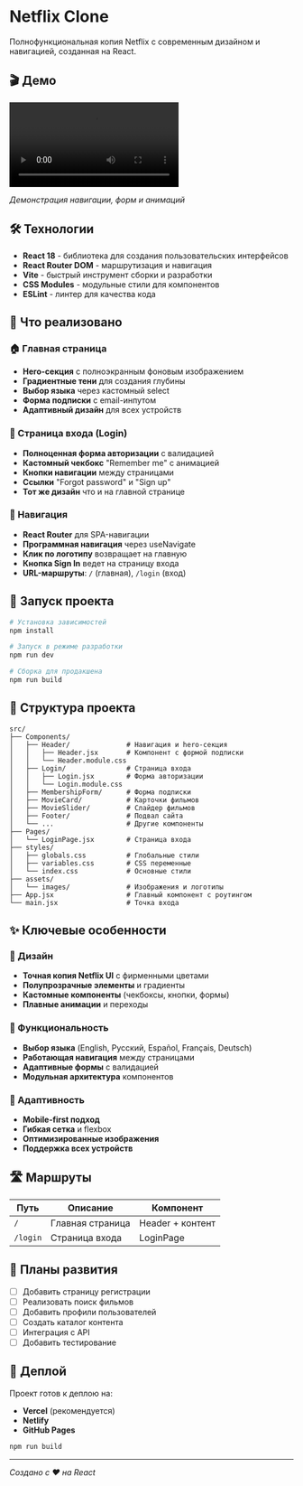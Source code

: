 # Netflix Clone

Полнофункциональная копия Netflix с современным дизайном и навигацией, созданная на React.

## 🎬 Демо

![Demo Video](./DemoNetflix.mp4)

*Демонстрация навигации, форм и анимаций*

## 🛠 Технологии

- **React 18** - библиотека для создания пользовательских интерфейсов
- **React Router DOM** - маршрутизация и навигация
- **Vite** - быстрый инструмент сборки и разработки
- **CSS Modules** - модульные стили для компонентов
- **ESLint** - линтер для качества кода

## 🎯 Что реализовано

### 🏠 Главная страница
- **Hero-секция** с полноэкранным фоновым изображением
- **Градиентные тени** для создания глубины
- **Выбор языка** через кастомный select
- **Форма подписки** с email-инпутом
- **Адаптивный дизайн** для всех устройств

### 🔐 Страница входа (Login)
- **Полноценная форма авторизации** с валидацией
- **Кастомный чекбокс** "Remember me" с анимацией
- **Кнопки навигации** между страницами
- **Ссылки** "Forgot password" и "Sign up"
- **Тот же дизайн** что и на главной странице

### 🧭 Навигация
- **React Router** для SPA-навигации
- **Программная навигация** через useNavigate
- **Клик по логотипу** возвращает на главную
- **Кнопка Sign In** ведет на страницу входа
- **URL-маршруты**: `/` (главная), `/login` (вход)

## 🚀 Запуск проекта

```bash
# Установка зависимостей
npm install

# Запуск в режиме разработки
npm run dev

# Сборка для продакшена
npm run build
```

## 📁 Структура проекта

```
src/
├── Components/
│   ├── Header/              # Навигация и hero-секция
│   │   ├── Header.jsx       # Компонент с формой подписки
│   │   └── Header.module.css
│   ├── Login/               # Страница входа
│   │   ├── Login.jsx        # Форма авторизации
│   │   └── Login.module.css
│   ├── MembershipForm/      # Форма подписки
│   ├── MovieCard/           # Карточки фильмов
│   ├── MovieSlider/         # Слайдер фильмов
│   ├── Footer/              # Подвал сайта
│   └── ...                  # Другие компоненты
├── Pages/
│   └── LoginPage.jsx        # Страница входа
├── styles/
│   ├── globals.css          # Глобальные стили
│   ├── variables.css        # CSS переменные
│   └── index.css            # Основные стили
├── assets/
│   └── images/              # Изображения и логотипы
├── App.jsx                  # Главный компонент с роутингом
└── main.jsx                 # Точка входа
```

## ✨ Ключевые особенности

### 🎨 Дизайн
- **Точная копия Netflix UI** с фирменными цветами
- **Полупрозрачные элементы** и градиенты
- **Кастомные компоненты** (чекбоксы, кнопки, формы)
- **Плавные анимации** и переходы

### 🔧 Функциональность
- **Выбор языка** (English, Русский, Español, Français, Deutsch)
- **Работающая навигация** между страницами
- **Адаптивные формы** с валидацией
- **Модульная архитектура** компонентов

### 📱 Адаптивность
- **Mobile-first подход**
- **Гибкая сетка** и flexbox
- **Оптимизированные изображения**
- **Поддержка всех устройств**

## 🛣 Маршруты

| Путь | Описание | Компонент |
|------|----------|-----------|
| `/` | Главная страница | Header + контент |
| `/login` | Страница входа | LoginPage |

## 🎯 Планы развития

- [ ] Добавить страницу регистрации
- [ ] Реализовать поиск фильмов
- [ ] Добавить профили пользователей
- [ ] Создать каталог контента
- [ ] Интеграция с API
- [ ] Добавить тестирование

## 🚀 Деплой

Проект готов к деплою на:
- **Vercel** (рекомендуется)
- **Netlify**
- **GitHub Pages**

```bash
npm run build
```

---

*Создано с ❤️ на React*